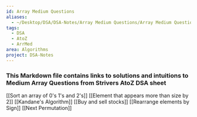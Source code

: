 ```yaml
---
id: Array Medium Questions
aliases:
  - ~/Desktop/DSA/DSA-Notes/Array Medium Questions/Array Medium Questions.md
tags:
  - DSA
  - AtoZ
  - ArrMed
area: Algorithms
project: DSA-Notes
---
```

### This Markdown file contains links to solutions and intuitions to Medium Array Questions from Strivers AtoZ DSA sheet

[[Sort an array of 0's 1's and 2's]]
[[Element that appears more than size by 2]]
[[Kandane's Algorithm]]
[[Buy and sell stocks]]
[[Rearrange elements by Sign]]
[[Next Permutation]]